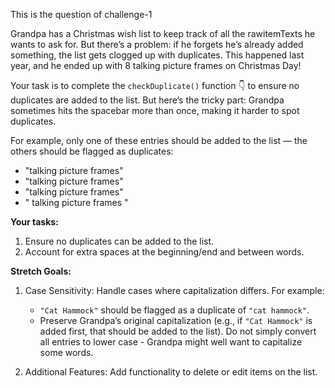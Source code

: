This is the question of challenge-1

Grandpa has a Christmas wish list to keep track of all the rawitemTexts he wants to ask for. But there’s a problem: if he forgets he’s already added something, the list gets clogged up with duplicates. This happened last year, and he ended up with 8 talking picture frames on Christmas Day!

Your task is to complete the `checkDuplicate()` function 👇 to ensure no duplicates are added to the list. But here’s the tricky part: Grandpa sometimes hits the spacebar more than once, making it harder to spot duplicates.

For example, only one of these entries should be added to the list — the others should be flagged as duplicates:

- "talking picture frames"
- "talking  picture frames"
- "talking picture    frames"
- " talking picture frames "

**Your tasks:**
1. Ensure no duplicates can be added to the list.
2. Account for extra spaces at the beginning/end and between words.
 
**Stretch Goals:**
1. Case Sensitivity: Handle cases where capitalization differs. For example:
   - `"Cat Hammock"` should be flagged as a duplicate of `"cat hammock"`.
   - Preserve Grandpa’s original capitalization (e.g., if `"Cat Hammock"` is added first, that should be added to the list). Do not simply convert all entries to lower case - Grandpa might well want to capitalize some words. 

2. Additional Features: Add functionality to delete or edit items on the list.

